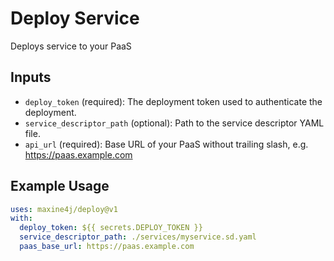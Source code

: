 # Deploy Service

Deploys service to your PaaS

## Inputs

- `deploy_token` (required): The deployment token used to authenticate the deployment.
- `service_descriptor_path` (optional): Path to the service descriptor YAML file.
- `api_url` (required): Base URL of your PaaS without trailing slash, e.g. https://paas.example.com

## Example Usage

```yaml
uses: maxine4j/deploy@v1
with:
  deploy_token: ${{ secrets.DEPLOY_TOKEN }}
  service_descriptor_path: ./services/myservice.sd.yaml
  paas_base_url: https://paas.example.com
```
